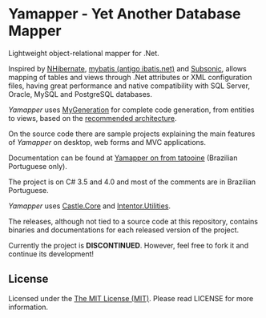 # Yamapper - Yet Another Database Mapper

Lightweight object-relational mapper for .Net.

Inspired by [NHibernate](http://nhibernate.info/), [mybatis (antigo ibatis.net)](http://mybatis.org/) and [Subsonic](http://subsonicproject.com/), allows mapping of tables and views through .Net attributes or XML configuration files, having great performance and native compatibility with SQL Server, Oracle, MySQL and PostgreSQL databases.

*Yamapper* uses [MyGeneration](http://sourceforge.net/projects/mygeneration/) for complete code generation, from entities to views, based on the [recommended architecture](http://intentor.com.br/yamapper-conceitos/).

On the source code there are sample projects explaining the main features of *Yamapper* on desktop, web forms and MVC applications.

Documentation can be found at [Yamapper on from tatooine](http://intentor.com.br/posts/categories/yamapper/) (Brazilian Portuguese only).

The project is on C# 3.5 and 4.0 and most of the comments are in Brazilian Portuguese.

*Yamapper* uses [Castle.Core](https://github.com/castleproject/Core) and [Intentor.Utilities](https://github.com/intentor/utilities).

The releases, although not tied to a source code at this repository, contains binaries and documentations for each released version of the project.

Currently the project is **DISCONTINUED**. However, feel free to fork it and continue its development!

## License

Licensed under the [The MIT License (MIT)](http://opensource.org/licenses/MIT). Please read LICENSE for more information.